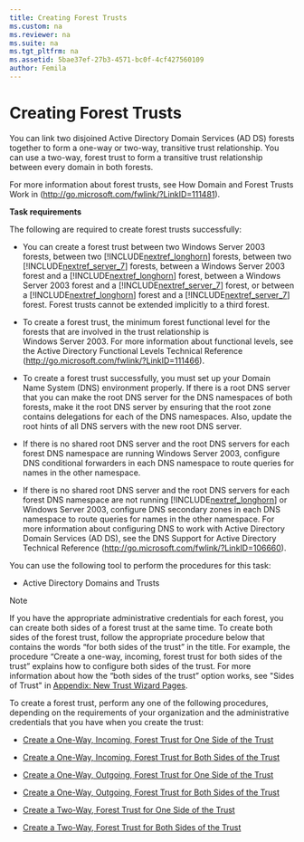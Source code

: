 ```yaml
---
title: Creating Forest Trusts
ms.custom: na
ms.reviewer: na
ms.suite: na
ms.tgt_pltfrm: na
ms.assetid: 5bae37ef-27b3-4571-bc0f-4cf427560109
author: Femila
---
```

# Creating Forest Trusts
  You can link two disjoined Active Directory Domain Services \(AD DS\) forests together to form a one\-way or two\-way, transitive trust relationship.  You can use a two\-way, forest trust to form a transitive trust relationship between every domain in both forests.  
  
 For more information about forest trusts, see How Domain and Forest Trusts Work in \([http:\/\/go.microsoft.com\/fwlink\/?LinkID\=111481](http://go.microsoft.com/fwlink/?LinkID=111481)\).  
  
 **Task requirements**  
  
 The following are required to create forest trusts successfully:  
  
-   You can create a forest trust between two Windows Server 2003 forests, between two [!INCLUDE[nextref_longhorn](../Token/nextref_longhorn_md.md)] forests, between two [!INCLUDE[nextref_server_7](../Token/nextref_server_7_md.md)] forests, between a Windows Server 2003 forest and a [!INCLUDE[nextref_longhorn](../Token/nextref_longhorn_md.md)] forest, between a Windows Server 2003 forest and a [!INCLUDE[nextref_server_7](../Token/nextref_server_7_md.md)] forest, or between a [!INCLUDE[nextref_longhorn](../Token/nextref_longhorn_md.md)] forest and a [!INCLUDE[nextref_server_7](../Token/nextref_server_7_md.md)] forest. Forest trusts cannot be extended implicitly to a third forest.  
  
-   To create a forest trust, the minimum forest functional level for the forests that are involved in the trust relationship is Windows Server 2003. For more information about functional levels, see the Active Directory Functional Levels Technical Reference \([http:\/\/go.microsoft.com\/fwlink\/?LinkID\=111466](http://go.microsoft.com/fwlink/?LinkID=111466)\).  
  
-   To create a forest trust successfully, you must set up your Domain Name System \(DNS\) environment properly. If there is a root DNS server that you can make the root DNS server for the DNS namespaces of both forests, make it the root DNS server by ensuring that the root zone contains delegations for each of the DNS namespaces. Also, update the root hints of all DNS servers with the new root DNS server.  
  
-   If there is no shared root DNS server and the root DNS servers for each forest DNS namespace are running Windows Server 2003, configure DNS conditional forwarders in each DNS namespace to route queries for names in the other namespace.  
  
-   If there is no shared root DNS server and the root DNS servers for each forest DNS namespace are not running [!INCLUDE[nextref_longhorn](../Token/nextref_longhorn_md.md)] or Windows Server 2003, configure DNS secondary zones in each DNS namespace to route queries for names in the other namespace. For more information about configuring DNS to work with Active Directory Domain Services \(AD DS\), see the DNS Support for Active Directory Technical Reference \([http:\/\/go.microsoft.com\/fwlink\/?LinkID\=106660](http://go.microsoft.com/fwlink/?LinkID=106660)\).  
  
 You can use the following tool to perform the procedures for this task:  
  
-   Active Directory Domains and Trusts  
  
> [!NOTE]  
>  If you have the appropriate administrative credentials for each forest, you can create both sides of a forest trust at the same time. To create both sides of the forest trust, follow the appropriate procedure below that contains the words “for both sides of the trust” in the title. For example, the procedure “Create a one\-way, incoming, forest trust for both sides of the trust” explains how to configure both sides of the trust. For more information about how the “both sides of the trust” option works, see "Sides of Trust" in [Appendix: New Trust Wizard Pages](../Topic/Appendix--New-Trust-Wizard-Pages.md).  
  
 To create a forest trust, perform any one of the following procedures, depending on the requirements of your organization and the administrative credentials that you have when you create the trust:  
  
-   [Create a One-Way, Incoming, Forest Trust for One Side of the Trust](../Topic/Create-a-One-Way,-Incoming,-Forest-Trust-for-One-Side-of-the-Trust.md)  
  
-   [Create a One-Way, Incoming, Forest Trust for Both Sides of the Trust](../Topic/Create-a-One-Way,-Incoming,-Forest-Trust-for-Both-Sides-of-the-Trust.md)  
  
-   [Create a One-Way, Outgoing, Forest Trust for One Side of the Trust](../Topic/Create-a-One-Way,-Outgoing,-Forest-Trust-for-One-Side-of-the-Trust.md)  
  
-   [Create a One-Way, Outgoing, Forest Trust for Both Sides of the Trust](../Topic/Create-a-One-Way,-Outgoing,-Forest-Trust-for-Both-Sides-of-the-Trust.md)  
  
-   [Create a Two-Way, Forest Trust for One Side of the Trust](../Topic/Create-a-Two-Way,-Forest-Trust-for-One-Side-of-the-Trust.md)  
  
-   [Create a Two-Way, Forest Trust for Both Sides of the Trust](../Topic/Create-a-Two-Way,-Forest-Trust-for-Both-Sides-of-the-Trust.md)  
  
  